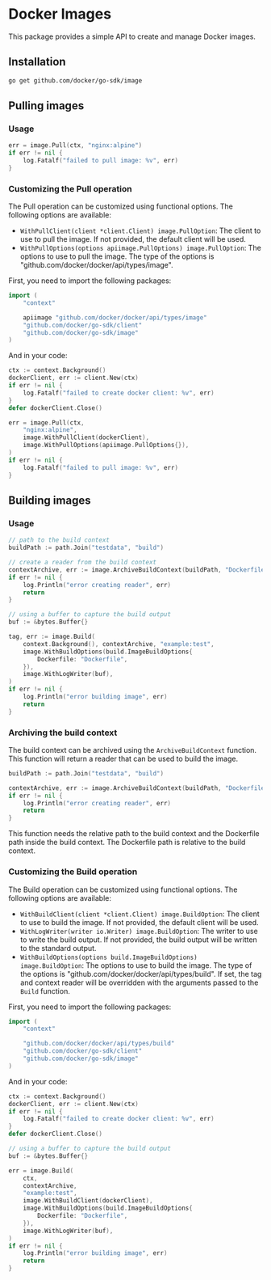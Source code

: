 # Docker Images

This package provides a simple API to create and manage Docker images.

## Installation

```bash
go get github.com/docker/go-sdk/image
```

## Pulling images

### Usage

```go
err = image.Pull(ctx, "nginx:alpine")
if err != nil {
    log.Fatalf("failed to pull image: %v", err)
}
```

### Customizing the Pull operation

The Pull operation can be customized using functional options. The following options are available:

- `WithPullClient(client *client.Client) image.PullOption`: The client to use to pull the image. If not provided, the default client will be used.
- `WithPullOptions(options apiimage.PullOptions) image.PullOption`: The options to use to pull the image. The type of the options is "github.com/docker/docker/api/types/image".

First, you need to import the following packages:
```go
import (
	"context"

    apiimage "github.com/docker/docker/api/types/image"
	"github.com/docker/go-sdk/client"
	"github.com/docker/go-sdk/image"
)
```

And in your code:

```go
ctx := context.Background()
dockerClient, err := client.New(ctx)
if err != nil {
    log.Fatalf("failed to create docker client: %v", err)
}
defer dockerClient.Close()

err = image.Pull(ctx,
    "nginx:alpine",
    image.WithPullClient(dockerClient),
    image.WithPullOptions(apiimage.PullOptions{}),
)
if err != nil {
    log.Fatalf("failed to pull image: %v", err)
}
```

## Building images

### Usage

```go
// path to the build context
buildPath := path.Join("testdata", "build")

// create a reader from the build context
contextArchive, err := image.ArchiveBuildContext(buildPath, "Dockerfile")
if err != nil {
    log.Println("error creating reader", err)
    return
}

// using a buffer to capture the build output
buf := &bytes.Buffer{}

tag, err := image.Build(
    context.Background(), contextArchive, "example:test",
    image.WithBuildOptions(build.ImageBuildOptions{
        Dockerfile: "Dockerfile",
    }),
    image.WithLogWriter(buf),
)
if err != nil {
    log.Println("error building image", err)
    return
}
```

### Archiving the build context

The build context can be archived using the `ArchiveBuildContext` function. This function will return a reader that can be used to build the image.

```go
buildPath := path.Join("testdata", "build")

contextArchive, err := image.ArchiveBuildContext(buildPath, "Dockerfile")
if err != nil {
    log.Println("error creating reader", err)
    return
}

```

This function needs the relative path to the build context and the Dockerfile path inside the build context. The Dockerfile path is relative to the build context.

### Customizing the Build operation

The Build operation can be customized using functional options. The following options are available:

- `WithBuildClient(client *client.Client) image.BuildOption`: The client to use to build the image. If not provided, the default client will be used.
- `WithLogWriter(writer io.Writer) image.BuildOption`: The writer to use to write the build output. If not provided, the build output will be written to the standard output.
- `WithBuildOptions(options build.ImageBuildOptions) image.BuildOption`: The options to use to build the image. The type of the options is "github.com/docker/docker/api/types/build". If set, the tag and context reader will be overridden with the arguments passed to the `Build` function.

First, you need to import the following packages:

```go
import (
	"context"

    "github.com/docker/docker/api/types/build"
	"github.com/docker/go-sdk/client"
	"github.com/docker/go-sdk/image"
)
```

And in your code:

```go
ctx := context.Background()
dockerClient, err := client.New(ctx)
if err != nil {
    log.Fatalf("failed to create docker client: %v", err)
}
defer dockerClient.Close()

// using a buffer to capture the build output
buf := &bytes.Buffer{}

err = image.Build(
    ctx,
    contextArchive,
    "example:test",
    image.WithBuildClient(dockerClient),
    image.WithBuildOptions(build.ImageBuildOptions{
        Dockerfile: "Dockerfile",
    }),
    image.WithLogWriter(buf),
)
if err != nil {
    log.Println("error building image", err)
    return
}

```